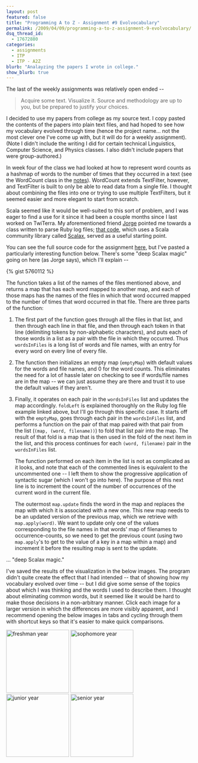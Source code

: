 ```yaml
---
layout: post
featured: false
title: "Programming A to Z - Assignment #9 Evolvocabulary"
permalink: /2009/04/09/programming-a-to-z-assignment-9-evolvocabulary/
dsq_thread_id:
  - 17672880
categories:
  - assignments
  - ITP
  - ITP - A2Z
blurb: "Analayzing the papers I wrote in college."
show_blurb: true
---
```

The last of the weekly assignments was relatively open ended -- 

> Acquire some text. Visualize it. Source and methodology are up to you, but be prepared to justify your choices.

I decided to use my papers from college as my source text. I copy pasted the contents of the papers into plain text files, and had hoped to see how my vocabulary evolved through time (hence the project name... not the most clever one I've come up with, but it will do for a weekly assignment). (Note I didn't include the writing I did for certain technical Linguistics, Computer Science, and Physics classes. I also didn't include papers that were group-authored.)

In week four of the class we had looked at how to represent word counts as a hashmap of words to the number of times that they occurred in a text (see the WordCount class in the [notes][1]). WordCount extends TextFilter, however, and TextFilter is built to only be able to read data from a single file. I thought about combining the files into one or trying to use multiple TextFilters, but it seemed easier and more elegant to start from scratch.

Scala seemed like it would be well-suited to this sort of problem, and I was eager to find a use for it since it had been a couple months since I last worked on TwiTerra. My aforementioned friend [Jorge][2] pointed me towards a class written to parse Ruby log files; [that code][3], which uses a Scala community library called [Scalax][4], served as a useful starting point. 

You can see the full source code for the assignment [here][5], but I've pasted a particularly interesting function below. There's some "deep Scalax magic" going on here (as Jorge says), which I'll explain --

{% gist 5760112 %}

The function takes a list of the names of the files mentioned above, and returns a map that has each word mapped to another map, and each of those maps has the names of the files in which that word occurred mapped to the number of times that word occurred in that file. There are three parts of the function:

1.  The first part of the function goes through all the files in that list, and then through each line in that file, and then through each token in that line (delimiting tokens by non-alphabetic characters), and puts each of those words in a list as a pair with the file in which they occurred. Thus `wordsInFiles` is a long list of words and file names, with an entry for every word on every line of every file.
2.  The function then initializes an empty map (`emptyMap`) with default values for the words and file names, and 0 for the word counts. This eliminates the need for a lot of hassle later on checking to see if words/file names are in the map -- we can just assume they are there and trust it to use the default values if they aren't.
3.  Finally, it operates on each pair in the `wordsInFiles` list and updates the map accordingly. `foldLeft` is explained thoroughly on the Ruby log file example linked above, but I'll go through this specific case. It starts off with the `emptyMap`, goes through each pair in the `wordsInFiles` list, and performs a function on the pair of that map paired with that pair from the list (`(map, (word, filename))`) to fold that list pair into the map. The result of that fold is a map that is then used in the fold of the next item in the list, and this process continues for each `(word, filename)` pair in the `wordsInFiles` list.
    
    The function performed on each item in the list is not as complicated as it looks, and note that each of the commented lines is equivalent to the uncommented one -- I left them to show the progressive application of syntactic sugar (which I won't go into here). The purpose of this next line is to increment the count of the number of occurrences of the current word in the current file.
    
    The outermost `map.update` finds the word in the map and replaces the map with which it is associated with a new one. This new map needs to be an updated version of the previous map, which we retrieve with `map.apply(word)`. We want to update only one of the values corresponding to the file names in that words' map of filenames to occurrence-counts, so we need to get the previous count (using two `map.apply`'s to get to the value of a key in a map within a map) and increment it before the resulting map is sent to the update.

... "deep Scalax magic."
    
I've saved the results of the visualization in the below images. The program didn't quite create the effect that I had intended -- that of showing how my vocabulary evolved over time -- but I did give some sense of the topics about which I was thinking and the words I used to describe them. I thought about eliminating common words, but it seemed like it would be hard to make those decisions in a non-arbitrary manner. Click each image for a larger version in which the differences are more visibly apparent, and I recommend opening the below images in tabs and cycling through them with shortcut keys so that it's easier to make quick comparisons. 

[<img src="/projects/spring09/a2z/assignment9/images/freshman.png"  width="170" alt="freshman year"  />][6]
[<img src="/projects/spring09/a2z/assignment9/images/sophomore.png" width="170" alt="sophomore year" />][7]
[<img src="/projects/spring09/a2z/assignment9/images/junior.png"    width="170" alt="junior year"    />][8]
[<img src="/projects/spring09/a2z/assignment9/images/senior.png"    width="170" alt="senior year"    />][9]

 [1]: http://www.decontextualize.com/teaching/a2z/flight-of-the-concordance/
 [2]: http://github.com/jorgeortiz85
 [3]: http://pastie.org/420714
 [4]: http://scalax.scalaforge.org/
 [5]: projects/spring09/a2z/assignment9/Evolvocabulary.txt
 [6]: /projects/spring09/a2z/assignment9/images/freshman.png
 [7]: /projects/spring09/a2z/assignment9/images/sophomore.png
 [8]: /projects/spring09/a2z/assignment9/images/junior.png
 [9]: /projects/spring09/a2z/assignment9/images/senior.png
